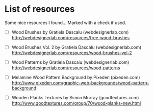 List of resources
=================

Some nice resources I found...
Marked with a check if used.

- [ ] Wood Brushes by Gratiela Dascalu (webdesignerlab.com)<br>
http://webdesignerlab.com/resources/free-wood-brushes

- [ ] Wood Brushes Vol. 2 by Gratiela Dascalu (webdesignerlab.com)<br>
http://webdesignerlab.com/resources/wood-brushes-vol-2

- [ ] Wood Patterns by Gratiela Dascalu (webdesignerlab.com)<br>
http://webdesignerlab.com/resources/wood-patterns

- [ ] Melamine Wood Pattern Background by Pixeden (pixeden.com)<br>
http://www.pixeden.com/graphic-web-backgrounds/wood-pattern-background

- [ ] Wooden Planks Textures by Simon Murray (goodtextures.com)<br>
http://www.goodtextures.com/group/70/wood-planks-new.html

